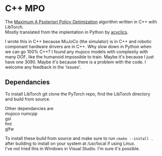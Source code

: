 # C++ MPO

The [Maximum A Psoteriori Policy Optimization](https://arxiv.org/pdf/1806.06920v1.pdf) algorithm written in C++ with LibTorch.  
Mostly translated from the implentation in Python by [acyclics](https://github.com/acyclics/MPO).  

I wrote this in C++ because MuJoCo (the simulator) is in C++ and robotic componant hardware drivers are in C++. Why slow down in Python when we can go 100% C++?
I found any mujoco models with complexity with many DOF, like the humanoid impossible to train. Maybe it's because I just have one 3090. Maybe it's because there is a problem with the code. I welcome any feedback in the 'issues'.

## Dependancies
To install LibTorch git clone the PyTorch repo, find the LibTorch directory and build from source.

Other dependancies are  
mujoco
numcpp  
gsl  
fmt  
glfw  

To install these build from source and make sure to run `cmake --install .` after building to install on your system at /usr/local if using Linux.  
I've not tried this in Windows in Visual Studio. I'm sure it's possible.

